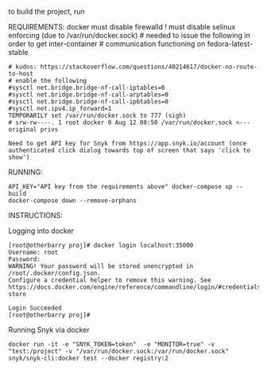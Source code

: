 to build the project, run

REQUIREMENTS:
    docker
    must disable firewalld
    ! must disable selinux enforcing (due to /var/run/docker.sock)
    # needed to issue the following in order to get inter-container
    # communication functioning on fedora-latest-stable

    # kudos: https://stackoverflow.com/questions/40214617/docker-no-route-to-host
    # enable the following
    #sysctl net.bridge.bridge-nf-call-iptables=0
    #sysctl net.bridge.bridge-nf-call-arptables=0
    #sysctl net.bridge.bridge-nf-call-ip6tables=0
    #sysctl net.ipv4.ip_forward=1
    TEMPORARILY set /var/run/docker.sock to 777 (sigh)
    # srw-rw----. 1 root docker 0 Aug 12 08:50 /var/run/docker.sock <--- original privs

    Need to get API key for Snyk from https://app.snyk.io/account (once authenticated click dialog towards top of screen that says 'click to show')

RUNNING:

    API_KEY="API key from the requirements above" docker-compose up --build
    docker-compose down --remove-orphans

INSTRUCTIONS:

Logging into docker

    [root@otherbarry proj]# docker login localhost:35000
    Username: root
    Password: 
    WARNING! Your password will be stored unencrypted in /root/.docker/config.json.
    Configure a credential helper to remove this warning. See
    https://docs.docker.com/engine/reference/commandline/login/#credentials-store

    Login Succeeded
    [root@otherbarry proj]# 

Running Snyk via docker

    docker run -it -e "SNYK_TOKEN=token"  -e "MONITOR=true" -v "test:/project" -v "/var/run/docker.sock:/var/run/docker.sock" snyk/snyk-cli:docker test --docker registry:2